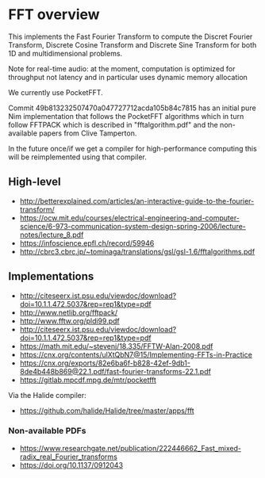 # FFT overview

This implements the Fast Fourier Transform to compute the Discret Fourier Transform,
Discrete Cosine Transform and Discrete Sine Transform for both 1D and multidimensional problems.

Note for real-time audio: at the moment, computation is optimized for throughput not latency
and in particular uses dynamic memory allocation

We currently use PocketFFT.

Commit 49b813232507470a047727712acda105b84c7815
has an initial pure Nim implementation that follows
the PocketFFT algorithms which in turn follow
FFTPACK which is described in "fftalgorithm.pdf" and the non-available papers from Clive Tamperton.

In the future once/if we get a compiler for high-performance computing
this will be reimplemented using that compiler.

## High-level

- http://betterexplained.com/articles/an-interactive-guide-to-the-fourier-transform/
- https://ocw.mit.edu/courses/electrical-engineering-and-computer-science/6-973-communication-system-design-spring-2006/lecture-notes/lecture_8.pdf
- https://infoscience.epfl.ch/record/59946
- http://cbrc3.cbrc.jp/~tominaga/translations/gsl/gsl-1.6/fftalgorithms.pdf


## Implementations

- http://citeseerx.ist.psu.edu/viewdoc/download?doi=10.1.1.472.5037&rep=rep1&type=pdf
- http://www.netlib.org/fftpack/
- http://www.fftw.org/pldi99.pdf
- http://citeseerx.ist.psu.edu/viewdoc/download?doi=10.1.1.472.5037&rep=rep1&type=pdf
- https://math.mit.edu/~stevenj/18.335/FFTW-Alan-2008.pdf
- https://cnx.org/contents/ulXtQbN7@15/Implementing-FFTs-in-Practice
- https://cnx.org/exports/82e6ba6f-b828-42ef-9db1-8de4b448b869@22.1.pdf/fast-fourier-transforms-22.1.pdf
- https://gitlab.mpcdf.mpg.de/mtr/pocketfft

Via the Halide compiler:
- https://github.com/halide/Halide/tree/master/apps/fft

### Non-available PDFs
- https://www.researchgate.net/publication/222446662_Fast_mixed-radix_real_Fourier_transforms
- https://doi.org/10.1137/0912043
